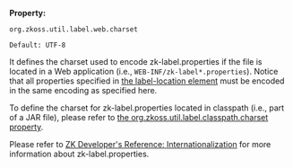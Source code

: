 **Property:**

`org.zkoss.util.label.web.charset`

`Default: UTF-8`

It defines the charset used to encode zk-label.properties if the file is
located in a Web application (i.e., `WEB-INF/zk-label*.properties`).
Notice that all properties specified in [the label-location element]({{site.baseUrl}}/zk_config_ref/The_system-config_Element/The_label-location_Element)
must be encoded in the same encoding as specified here.

To define the charset for zk-label.properties located in classpath
(i.e., part of a JAR file), please refer to [the org.zkoss.util.label.classpath.charset property]({{site.baseUrl}}/zk_config_ref/org.zkoss.util.label.classpath.charset).

Please refer to [ZK Developer's Reference: Internationalization]({{site.baseurl}}/zk_dev_ref/internationalization/labels)
for more information about zk-label.properties.
